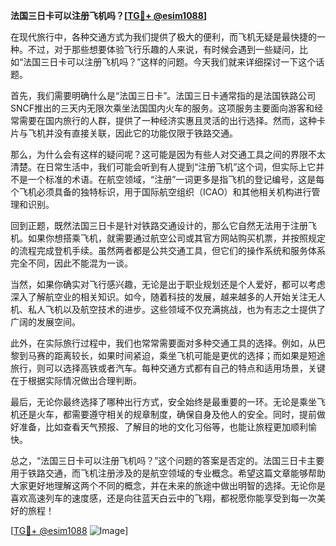 **法国三日卡可以注册飞机吗？[[TG💪+ @esim1088](https://t.me/s/esim1088)]**

在现代旅行中，各种交通方式为我们提供了极大的便利，而飞机无疑是最快捷的一种。不过，对于那些想要体验飞行乐趣的人来说，有时候会遇到一些疑问，比如“法国三日卡可以注册飞机吗？”这样的问题。今天我们就来详细探讨一下这个话题。

首先，我们需要明确什么是“法国三日卡”。法国三日卡通常指的是法国铁路公司SNCF推出的三天内无限次乘坐法国国内火车的服务。这项服务主要面向游客和经常需要在国内旅行的人群，提供了一种经济实惠且灵活的出行选择。然而，这种卡片与飞机并没有直接关联，因此它的功能仅限于铁路交通。

那么，为什么会有这样的疑问呢？这可能是因为有些人对交通工具之间的界限不太清楚。在日常生活中，我们可能会听到有人提到“注册飞机”这个词，但实际上它并不是一个标准的术语。在航空领域，“注册”一词更多是指飞机的登记编号，这是每个飞机必须具备的独特标识，用于国际航空组织（ICAO）和其他相关机构进行管理和识别。

回到正题，既然法国三日卡是针对铁路交通设计的，那么它自然无法用于注册飞机。如果你想搭乘飞机，就需要通过航空公司或其官方网站购买机票，并按照规定的流程完成登机手续。虽然两者都是公共交通工具，但它们的操作系统和服务体系完全不同，因此不能混为一谈。

当然，如果你确实对飞行感兴趣，无论是出于职业规划还是个人爱好，都可以考虑深入了解航空业的相关知识。如今，随着科技的发展，越来越多的人开始关注无人机、私人飞机以及航空技术的进步。这些领域不仅充满挑战，也为有志之士提供了广阔的发展空间。

此外，在实际旅行过程中，我们也常常需要面对多种交通工具的选择。例如，从巴黎到马赛的距离较长，如果时间紧迫，乘坐飞机可能是更优的选择；而如果是短途旅行，则可以选择高铁或者汽车。每种交通方式都有自己的特点和适用场景，关键在于根据实际情况做出合理判断。

最后，无论你最终选择了哪种出行方式，安全始终是最重要的一环。无论是乘坐飞机还是火车，都需要遵守相关的规章制度，确保自身及他人的安全。同时，提前做好准备，比如查看天气预报、了解目的地的文化习俗等，也能让旅程更加顺利愉快。

总之，“法国三日卡可以注册飞机吗？”这个问题的答案是否定的。法国三日卡主要用于铁路交通，而飞机注册涉及的是航空领域的专业概念。希望这篇文章能够帮助大家更好地理解这两个不同的概念，并在未来的旅途中做出明智的选择。无论你是喜欢高速列车的速度感，还是向往蓝天白云中的飞翔，都祝愿你能享受到每一次美好的旅程！

[[TG💪+ @esim1088](https://t.me/s/esim1088) ![Image](https://i.postimg.cc/4NQfJmqS/Snipaste-2025-05-13-00-14-12.png)]